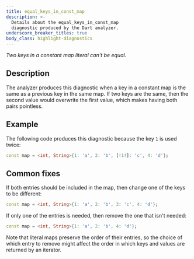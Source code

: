```yaml
---
title: equal_keys_in_const_map
description: >-
  Details about the equal_keys_in_const_map
  diagnostic produced by the Dart analyzer.
underscore_breaker_titles: true
body_class: highlight-diagnostics
---
```


_Two keys in a constant map literal can't be equal._

## Description

The analyzer produces this diagnostic when a key in a constant map is the
same as a previous key in the same map. If two keys are the same, then the
second value would overwrite the first value, which makes having both pairs
pointless.

## Example

The following code produces this diagnostic because the key `1` is used
twice:

```dart
const map = <int, String>{1: 'a', 2: 'b', [!1!]: 'c', 4: 'd'};
```

## Common fixes

If both entries should be included in the map, then change one of the keys
to be different:

```dart
const map = <int, String>{1: 'a', 2: 'b', 3: 'c', 4: 'd'};
```

If only one of the entries is needed, then remove the one that isn't
needed:

```dart
const map = <int, String>{1: 'a', 2: 'b', 4: 'd'};
```

Note that literal maps preserve the order of their entries, so the choice
of which entry to remove might affect the order in which keys and values
are returned by an iterator.
